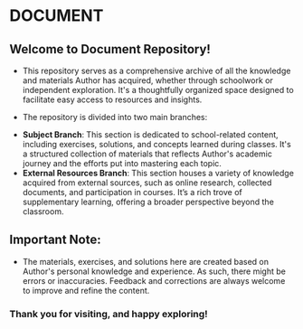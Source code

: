 # DOCUMENT

## Welcome to Document Repository!  

- This repository serves as a comprehensive archive of all the knowledge and materials Author has acquired, whether through schoolwork or independent exploration. It's a thoughtfully organized space designed to facilitate easy access to resources and insights.  

- The repository is divided into two main branches:  
+ **Subject Branch**: This section is dedicated to school-related content, including exercises, solutions, and concepts learned during classes. It's a structured collection of materials that reflects Author's academic journey and the efforts put into mastering each topic.  
+ **External Resources Branch**: This section houses a variety of knowledge acquired from external sources, such as online research, collected documents, and participation in courses. It’s a rich trove of supplementary learning, offering a broader perspective beyond the classroom.  

## **Important Note:** 
- The materials, exercises, and solutions here are created based on Author's personal knowledge and experience. As such, there might be errors or inaccuracies. Feedback and corrections are always welcome to improve and refine the content.  

### Thank you for visiting, and happy exploring!

